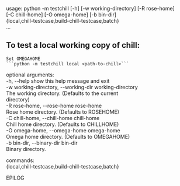 usage: python -m testchill [-h] [-w working-directory] [-R rose-home]  
                           [-C chill-home] [-O omega-home] [-b bin-dir]  
                           {local,chill-testcase,build-chill-testcase,batch}  
                           ...  
  
To test a local working copy of chill:  
--------------------------------------  
    Set OMEGAHOME  
    ```python -m testchill local <path-to-chill>```  
    
optional arguments:  
  -h, --help            show this help message and exit  
  -w working-directory, --working-dir working-directory  
                        The working directory. (Defaults to the current  
                        directory)  
  -R rose-home, --rose-home rose-home  
                        Rose home directory. (Defaults to ROSEHOME)  
  -C chill-home, --chill-home chill-home  
                        Chill home directory. (Defaults to CHILLHOME)  
  -O omega-home, --omega-home omega-home  
                        Omega home directory. (Defaults to OMEGAHOME)  
  -b bin-dir, --binary-dir bin-dir  
                        Binary directory.  
  
commands:  
  {local,chill-testcase,build-chill-testcase,batch}  
  
EPILOG  
